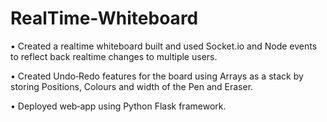 # RealTime-Whiteboard
• Created a realtime whiteboard built and used Socket.io and
Node events to reflect back realtime changes to multiple users.

• Created Undo‐Redo features for the board using Arrays as
a stack by storing Positions, Colours and width of the Pen and
Eraser.

• Deployed web‐app using Python Flask framework.
